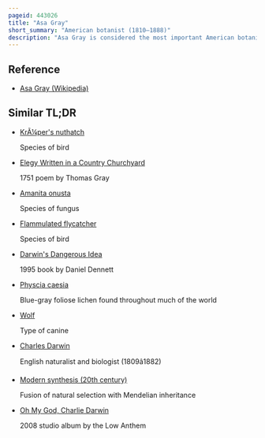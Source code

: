 ```yaml
---
pageid: 443026
title: "Asa Gray"
short_summary: "American botanist (1810–1888)"
description: "Asa Gray is considered the most important American botanist of the 19th century. His Darwiniana was considered an important Explanation of how Religion and Science were not necessarily mutually exclusive. Gray was adamant that there must be a genetic Connection between all Members of a Species. He was also strongly opposed to the Ideas of Hybridization within one Generation and special Creation in the Sense of its not allowing for Evolution. He was a strong Supporter of Darwin, although Gray's theistic Evolution was guided by a Creator."
---
```


## Reference

- [Asa Gray (Wikipedia)](https://en.wikipedia.org/?curid=443026)

## Similar TL;DR

- [KrÃ¼per's nuthatch](/tldr/en/krupers-nuthatch)

  Species of bird

- [Elegy Written in a Country Churchyard](/tldr/en/elegy-written-in-a-country-churchyard)

  1751 poem by Thomas Gray

- [Amanita onusta](/tldr/en/amanita-onusta)

  Species of fungus

- [Flammulated flycatcher](/tldr/en/flammulated-flycatcher)

  Species of bird

- [Darwin's Dangerous Idea](/tldr/en/darwins-dangerous-idea)

  1995 book by Daniel Dennett

- [Physcia caesia](/tldr/en/physcia-caesia)

  Blue-gray foliose lichen found throughout much of the world

- [Wolf](/tldr/en/wolf)

  Type of canine

- [Charles Darwin](/tldr/en/charles-darwin)

  English naturalist and biologist (1809â1882)

- [Modern synthesis (20th century)](/tldr/en/modern-synthesis-20th-century)

  Fusion of natural selection with Mendelian inheritance

- [Oh My God, Charlie Darwin](/tldr/en/oh-my-god-charlie-darwin)

  2008 studio album by the Low Anthem
